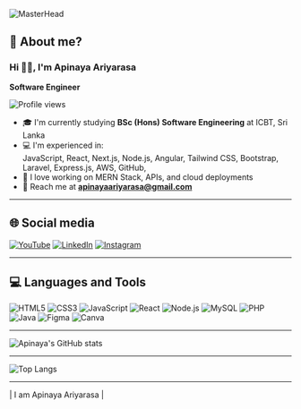 ![MasterHead](https://raw.githubusercontent.com/Apinaya2001/Apinaya2001/main/banner.png)


## 🤔 About me?

### Hi ✌🏽, I'm Apinaya Ariyarasa  
**Software Engineer**

![Profile views](https://komarev.com/ghpvc/?username=ApinayaAriyarasa&label=Profile%20views&color=0e75b6&style=flat)

- 🎓 I'm currently studying **BSc (Hons) Software Engineering** at ICBT, Sri Lanka  
- 💻 I'm experienced in:  
  JavaScript, React, Next.js, Node.js, Angular, Tailwind CSS, Bootstrap, Laravel, Express.js, AWS, GitHub,  
- 🧠 I love working on MERN Stack, APIs, and cloud deployments    
- 📮 Reach me at **apinayaariyarasa@gmail.com**

---

## 🌐 Social media  

[![YouTube](https://img.shields.io/badge/YouTube-FF0000?style=for-the-badge&logo=youtube&logoColor=white)]([https://youtube.com/yourchannel](https://www.youtube.com/@ApinayaAriyarasa))  
[![LinkedIn](https://img.shields.io/badge/LinkedIn-0077B5?style=for-the-badge&logo=linkedin&logoColor=white)]([https://linkedin.com/in/yourprofile](https://www.linkedin.com/in/apinaya-ariyarasa-736069287/))  
[![Instagram](https://img.shields.io/badge/Instagram-E4405F?style=for-the-badge&logo=instagram&logoColor=white)]([https://instagram.com/yourprofile](https://www.instagram.com/apinaya._ariyarasa?igsh=MWE2N2ltdWM5N3Q2Mw==))

---

## 💻 Languages and Tools

![HTML5](https://img.shields.io/badge/html5-%23E34F26.svg?style=for-the-badge&logo=html5&logoColor=white)
![CSS3](https://img.shields.io/badge/css3-%231572B6.svg?style=for-the-badge&logo=css3&logoColor=white)
![JavaScript](https://img.shields.io/badge/javascript-%23323330.svg?style=for-the-badge&logo=javascript&logoColor=%23F7DF1E)
![React](https://img.shields.io/badge/react-%2320232a.svg?style=for-the-badge&logo=react&logoColor=%2361DAFB)
![Node.js](https://img.shields.io/badge/node.js-6DA55F?style=for-the-badge&logo=node.js&logoColor=white)
![MySQL](https://img.shields.io/badge/mysql-%2300f.svg?style=for-the-badge&logo=mysql&logoColor=white)
![PHP](https://img.shields.io/badge/php-%23777BB4.svg?style=for-the-badge&logo=php&logoColor=white)
![Java](https://img.shields.io/badge/Java-%23ED8B00.svg?style=for-the-badge&logo=java&logoColor=white)
![Figma](https://img.shields.io/badge/figma-%23F24E1E.svg?style=for-the-badge&logo=figma&logoColor=white)
![Canva](https://img.shields.io/badge/canva-%2300C4CC.svg?style=for-the-badge&logo=canva&logoColor=white)

---


![Apinaya's GitHub stats](https://github-readme-stats.vercel.app/api?username=Apinaya2001&show_icons=true&theme=tokyonight) 

---

![Top Langs](https://github-readme-stats.vercel.app/api/top-langs/?username=Apinaya2001&layout=compact&theme=tokyonight)  

---

| I am Apinaya Ariyarasa |
